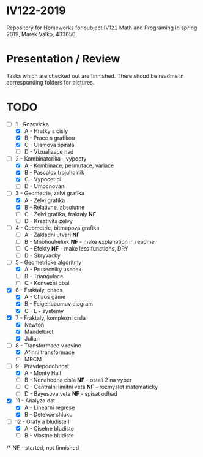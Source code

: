 # IV122-2019
Repository for Homeworks for subject IV122 Math and Programing in spring 2019, Marek Valko, 433656

# Presentation / Review

Tasks which are checked out are finnished. There shoud be readme in corresponding folders for pictures.

# TODO
- [ ] 1 - Rozcvicka
  - [X] A - Hratky s cisly
  - [X] B - Prace s grafikou
  - [X] C - Ulamova spirala
  - [ ] D - Vizualizace nsd
- [ ] 2 - Kombinatorika - vypocty
  - [X] A - Kombinace, permutace, variace
  - [X] B - Pascalov trojuholnik
  - [X] C - Vypocet pi
  - [ ] D - Umocnovani
- [ ] 3 - Geometrie, zelvi grafika
  - [X] A - Zelvi grafika
  - [X] B - Relativne, absolutne
  - [ ] C - Zelvi grafika, fraktaly **NF**
  - [ ] D - Kreativita zelvy
- [ ] 4 - Geometrie, bitmapova grafika
  - [ ] A - Zakladni utvari **NF**
  - [ ] B - Mnohouhelnik **NF** - make explanation in readme
  - [ ] C - Efekty **NF** - make less functions, DRY
  - [ ] D - Skryvacky
- [ ] 5 - Geometricke algoritmy
  - [X] A - Prusecniky usecek
  - [ ] B - Triangulace
  - [ ] C - Konvexni obal
- [X] 6 - Fraktaly, chaos
  - [X] A - Chaos game
  - [X] B - Feigenbaumuv diagram
  - [X] C - L - systemy
- [X] 7 - Fraktaly, komplexni cisla
  - [X] Newton
  - [X] Mandelbrot
  - [X] Julian
- [ ] 8 - Transformace v rovine
  - [X] Afinni transformace
  - [ ] MRCM
- [ ] 9 - Pravdepodobnost
  - [X] A - Monty Hall
  - [ ] B - Nenahodna cisla **NF** - ostali 2 na vyber
  - [ ] C - Centralni limitni veta **NF** - rozmyslet matematicky
  - [ ] D - Bayesova veta **NF** - spisat odhad
- [X] 11 - Analyza dat
  - [X] A - Linearni regrese
  - [X] B - Detekce shluku
- [ ] 12 - Grafy a bludiste I
  - [X] A - Ciselne bludiste
  - [ ] B - Vlastne bludiste

/* NF - started, not finnished
